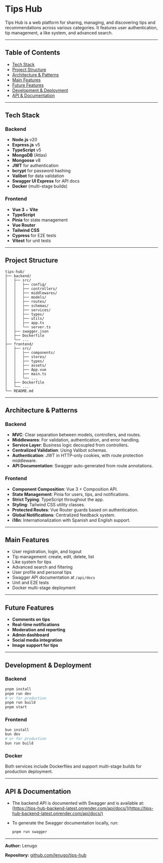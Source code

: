 # Tips Hub

Tips Hub is a web platform for sharing, managing, and discovering tips and recommendations across various categories. It features user authentication, tip management, a like system, and advanced search.

---

## Table of Contents

- [Tech Stack](#tech-stack)
- [Project Structure](#project-structure)
- [Architecture & Patterns](#architecture--patterns)
- [Main Features](#main-features)
- [Future Features](#future-features)
- [Development & Deployment](#development--deployment)
- [API & Documentation](#api--documentation)

---

## Tech Stack

### Backend

- **Node.js** v20
- **Express.js** v5
- **TypeScript** v5
- **MongoDB** (Atlas)
- **Mongoose** v8
- **JWT** for authentication
- **bcrypt** for password hashing
- **Valibot** for data validation
- **Swagger UI Express** for API docs
- **Docker** (multi-stage builds)

### Frontend

- **Vue 3** + **Vite**
- **TypeScript**
- **Pinia** for state management
- **Vue Router**
- **Tailwind CSS**
- **Cypress** for E2E tests
- **Vitest** for unit tests

---

## Project Structure

```
tips-hub/
├── backend/
│   ├── src/
│   │   ├── config/
│   │   ├── controllers/
│   │   ├── middlewares/
│   │   ├── models/
│   │   ├── routes/
│   │   ├── schemas/
│   │   ├── services/
│   │   ├── types/
│   │   ├── utils/
│   │   ├── app.ts
│   │   └── server.ts
│   ├── swagger.json
│   ├── Dockerfile
│   └── ...
├── frontend/
│   ├── src/
│   │   ├── components/
│   │   ├── stores/
│   │   ├── types/
│   │   ├── assets/
│   │   ├── App.vue
│   │   ├── main.ts
│   │   └── ...
│   ├── Dockerfile
│   └── ...
└── README.md
```

---

## Architecture & Patterns

### Backend

- **MVC**: Clear separation between models, controllers, and routes.
- **Middlewares**: For validation, authentication, and error handling.
- **Service Layer**: Business logic decoupled from controllers.
- **Centralized Validation**: Using Valibot schemas.
- **Authentication**: JWT in HTTP-only cookies, with route protection middleware.
- **API Documentation**: Swagger auto-generated from route annotations.

### Frontend

- **Component Composition**: Vue 3 + Composition API.
- **State Management**: Pinia for users, tips, and notifications.
- **Strict Typing**: TypeScript throughout the app.
- **Styling**: Tailwind CSS utility classes.
- **Protected Routes**: Vue Router guards based on authentication.
- **Global Notifications**: Centralized feedback system.
- **i18n**: Internationalization with Spanish and English support.

---

## Main Features

- User registration, login, and logout
- Tip management: create, edit, delete, list
- Like system for tips
- Advanced search and filtering
- User profile and personal tips
- Swagger API documentation at `/api/docs`
- Unit and E2E tests
- Docker multi-stage deployment

---

## Future Features

- **Comments on tips**
- **Real-time notifications**
- **Moderation and reporting**
- **Admin dashboard**
- **Social media integration**
- **Image support for tips**

---

## Development & Deployment

### Backend

```bash
pnpm install
pnpm run dev
# or for production
pnpm run build
pnpm start
```

### Frontend

```bash
bun install
bun dev
# or for production
bun run build
```

### Docker

Both services include Dockerfiles and support multi-stage builds for production deployment.

---

## API & Documentation

- The backend API is documented with Swagger and is available at:  
  [https://tips-hub-backend-latest.onrender.com/api/docs/](https://tips-hub-backend-latest.onrender.com/api/docs/)

- To generate the Swagger documentation locally, run:  
  ```bash
  pnpm run swagger
  ```

---

**Author:** Lenugo

**Repository:** [github.com/lenugo/tips-hub](https://github.com/lenugo/tips-hub)
